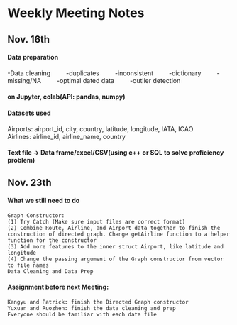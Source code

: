 # Weekly Meeting Notes
## Nov. 16th
#### Data preparation
-Data cleaning &nbsp; &nbsp; &nbsp; &nbsp; -duplicates &nbsp; &nbsp; &nbsp; &nbsp; -inconsistent  &nbsp; &nbsp; &nbsp; &nbsp; -dictionary  &nbsp; &nbsp; &nbsp; &nbsp; -missing/NA &nbsp; &nbsp; &nbsp; &nbsp; -optimal dated data  &nbsp; &nbsp; &nbsp; &nbsp; -outlier detection
#### on Jupyter, colab(API: pandas, numpy)
#### Datasets used
Airports: airport_id, city, country, latitude, longitude, IATA, ICAO  
Airlines: airline_id, airline_name, country  
#### Text file -> Data frame/excel/CSV(using c++ or SQL to solve proficiency problem)

## Nov. 23th
#### What we still need to do
	Graph Constructor: 
	(1) Try Catch (Make sure input files are correct format)
	(2) Combine Route, Airline, and Airport data together to finish the construction of directed graph. Change getAirline function to a helper function for the constructor
	(3) Add more features to the inner struct Airport, like latitude and longitude
	(4) Change the passing argument of the Graph constructor from vector to file names
	Data Cleaning and Data Prep
#### Assignment before next Meeting:
	Kangyu and Patrick: finish the Directed Graph constructor 
	Yuxuan and Ruozhen: finish the data cleaning and prep
	Everyone should be familiar with each data file

